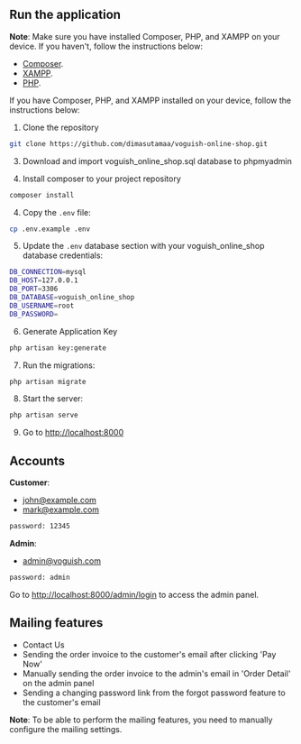 ## Run the application
**Note**: Make sure you have installed Composer, PHP, and XAMPP on your device. If you haven't, follow the instructions below:
- [Composer](https://www.geeksforgeeks.org/how-to-install-php-composer-on-windows/).
- [XAMPP](https://www.apachefriends.org/download.html).
- [PHP](https://www.geeksforgeeks.org/how-to-install-php-in-windows-10/).

If you have Composer, PHP, and XAMPP installed on your device, follow the instructions below:
1. Clone the repository

```bash
git clone https://github.com/dimasutamaa/voguish-online-shop.git
```

3. Download and import voguish_online_shop.sql database to phpmyadmin

4. Install composer to your project repository

```bash
composer install
```

4. Copy the `.env` file:

```bash
cp .env.example .env
```

5. Update the `.env` database section with your voguish_online_shop database credentials:

```bash
DB_CONNECTION=mysql
DB_HOST=127.0.0.1
DB_PORT=3306
DB_DATABASE=voguish_online_shop
DB_USERNAME=root
DB_PASSWORD=
```

6. Generate Application Key

```bash
php artisan key:generate
```

7. Run the migrations:

```bash
php artisan migrate
```

8. Start the server:

```bash
php artisan serve
```

9. Go to [http://localhost:8000](http://localhost:8000)


## Accounts
**Customer**:
- john@example.com
- mark@example.com
```bash
password: 12345
```

**Admin**:
- admin@voguish.com
```bash
password: admin
```
Go to [http://localhost:8000/admin/login](http://localhost:8000/admin/login) to access the admin panel.


## Mailing features
- Contact Us
- Sending the order invoice to the customer's email after clicking 'Pay Now'
- Manually sending the order invoice to the admin's email in 'Order Detail' on the admin panel
- Sending a changing password link from the forgot password feature to the customer's email
  
**Note**: To be able to perform the mailing features, you need to manually configure the mailing settings.
